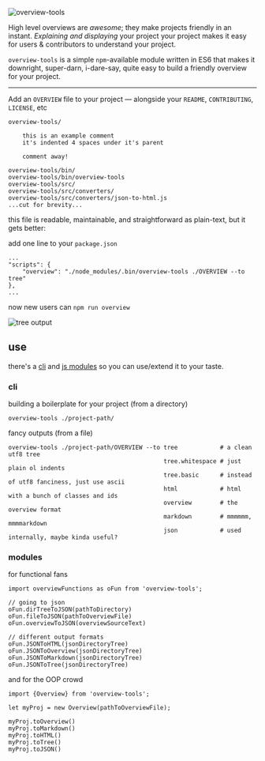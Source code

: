 ![overview-tools](http://bl.ocks.org/atstp/raw/0a0c7c1a0eeb9ba7d578/banner.svg)

High level overviews are _awesome_; they make projects friendly in an
instant. _Explaining and displaying_ your project your project makes
it easy for users &amp; contributors to understand your project.

`overview-tools` is a simple `npm`-available module written in ES6
that makes it downright, super-darn, i-dare-say, quite easy to build a
friendly overview for your project.

-----

Add an `OVERVIEW` file to your project &mdash; alongside your
`README`, `CONTRIBUTING`, `LICENSE`, etc

    overview-tools/

        this is an example comment
        it's indented 4 spaces under it's parent

        comment away!

    overview-tools/bin/
    overview-tools/bin/overview-tools
    overview-tools/src/
    overview-tools/src/converters/
    overview-tools/src/converters/json-to-html.js
    ...cut for brevity...

this file is readable, maintainable, and straightforward as plain-text,
but it gets better:

add one line to your `package.json`

    ...
    "scripts": {
        "overview": "./node_modules/.bin/overview-tools ./OVERVIEW --to tree"
    },
    ...

now new users can `npm run overview`

![tree output](https://gist.githubusercontent.com/atstp/0a0c7c1a0eeb9ba7d578/raw/9d4cb63f4c3c070c8014c5c573a4ee71b7d1db3b/tree-output.png)

## use

there's a [cli](#cli) and [js modules](#modules) so you can use/extend it
to your taste.

### cli

building a boilerplate for your project (from a directory)

    overview-tools ./project-path/

fancy outputs (from a file)

    overview-tools ./project-path/OVERVIEW --to tree            # a clean utf8 tree
                                                tree.whitespace # just plain ol indents
                                                tree.basic      # instead of utf8 fanciness, just use ascii
                                                html            # html with a bunch of classes and ids
                                                overview        # the overview format
                                                markdown        # mmmmmm, mmmmarkdown
                                                json            # used internally, maybe kinda useful?

### modules

for functional fans

    import overviewFunctions as oFun from 'overview-tools';

    // going to json
    oFun.dirTreeToJSON(pathToDirectory)
    oFun.fileToJSON(pathToOverviewFile)
    oFun.overviewToJSON(overviewSourceText)

    // different output formats
    oFun.JSONToHTML(jsonDirectoryTree)
    oFun.JSONToOverview(jsonDirectoryTree)
    oFun.JSONToMarkdown(jsonDirectoryTree)
    oFun.JSONToTree(jsonDirectoryTree)

and for the OOP crowd

    import {Overview} from 'overview-tools';

    let myProj = new Overview(pathToOverviewFile);

    myProj.toOverview()
    myProj.toMarkdown()
    myProj.toHTML()
    myProj.toTree()
    myProj.toJSON()
